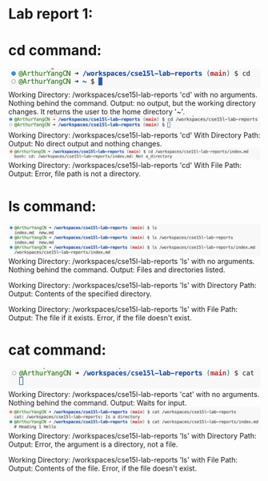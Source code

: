 # Lab report 1:

# cd command:

![Image](cd.png)
Working Directory: /workspaces/cse15l-lab-reports
'cd' with no arguments. Nothing behind the command.
Output: no output, but the working directory changes. It returns the user to the home directory '~'.
![Image](cd2.png)
Working Directory: /workspaces/cse15l-lab-reports
'cd' With Directory Path:
Output: No direct output and nothing changes.
![Image](cd3.png)
Working Directory: /workspaces/cse15l-lab-reports
'cd' With File Path:
Output: Error, file path is not a directory.

# ls command:

![Image](ls.png)
Working Directory: /workspaces/cse15l-lab-reports
'ls' with no arguments. Nothing behind the command.
Output: Files and directories listed.

Working Directory: /workspaces/cse15l-lab-reports
'ls' with Directory Path:
Output: Contents of the specified directory.

Working Directory: /workspaces/cse15l-lab-reports
'ls' with File Path:
Output: The file if it exists. Error, if the file doesn't exist.


# cat command:
![Image](cat1.png)
Working Directory: /workspaces/cse15l-lab-reports
'cat' with no arguments. Nothing behind the command.
Output: Waits for input.
![Image](cat2.png)
Working Directory: /workspaces/cse15l-lab-reports
'ls' with Directory Path:
Output: Error, the argument is a directory, not a file.

Working Directory: /workspaces/cse15l-lab-reports
'ls' with File Path:
Output: Contents of the file. Error, if the file doesn't exist.

